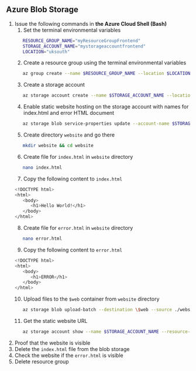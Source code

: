 ## Azure Blob Storage

1. Issue the following commands in **the Azure Cloud Shell (Bash)**
   1. Set the terminal environmental variables 
   ```bash
      RESOURCE_GROUP_NAME="myResourceGroupFrontend"
      STORAGE_ACCOUNT_NAME="mystorageaccountfrontend"
      LOCATION="uksouth"
   ```
   2. Create a resource group using the terminal environmental variables
   ```bash
      az group create --name $RESOURCE_GROUP_NAME --location $LOCATION
   ```
   3. Create a storage account
   ```bash
      az storage account create --name $STORAGE_ACCOUNT_NAME --location $LOCATION --resource-group $RESOURCE_GROUP_NAME --sku Standard_LRS
   ```
   4. Enable static website hosting on the storage account with names for index.html and error HTML document
   ```bash
      az storage blob service-properties update --account-name $STORAGE_ACCOUNT_NAME --static-website --index-document index.html --404-document error.html
   ```
   5. Create directory `website` and go there
   ```bash
      mkdir website && cd website
   ```
   6. Create file for `index.html` in `website` directory
   ```bash
      nano index.html
   ```
   7. Copy the following content to `index.html`
   ```bash
   <!DOCTYPE html>
   <html>
      <body>
         <h1>Hello World!</h1>
      </body>
   </html>
   ```
   8. Create file for `error.html` in `website` directory
   ```bash
      nano error.html
   ```
   9. Copy the following content to `error.html`
   ```bash
   <!DOCTYPE html>
   <html>
      <body>
         <h1>ERROR</h1>
      </body>
   </html>
   ```
   10. Upload files to the `$web` container from `website` directory
   ```bash
      az storage blob upload-batch --destination \$web --source ./website --account-name $STORAGE_ACCOUNT_NAME
   ```
   11. Get the static website URL
   ```bash
      az storage account show --name $STORAGE_ACCOUNT_NAME --resource-group $RESOURCE_GROUP_NAME --query "primaryEndpoints.web" --output tsv
   ```
2. Proof that the website is visible
3. Delete the `index.html` file from the blob storage
4. Check the website if the `error.html` is visible
5. Delete resource group